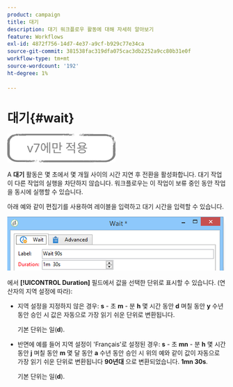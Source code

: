 ```yaml
---
product: campaign
title: 대기
description: 대기 워크플로우 활동에 대해 자세히 알아보기
feature: Workflows
exl-id: 4872f756-14d7-4e37-a9cf-b929c77e34ca
source-git-commit: 381538fac319dfa075cac3db2252a9cc80b31e0f
workflow-type: tm+mt
source-wordcount: '192'
ht-degree: 1%

---
```


# 대기{#wait}

![](../../assets/v7-only.svg)

A **대기** 활동은 몇 초에서 몇 개월 사이의 시간 지연 후 전환을 활성화합니다. 대기 작업이 다른 작업의 실행을 차단하지 않습니다. 워크플로우는 이 작업이 보류 중인 동안 작업을 동시에 실행할 수 있습니다.

아래 예와 같이 편집기를 사용하여 레이블을 입력하고 대기 시간을 입력할 수 있습니다.

![](assets/edit_wait.png)

에서 **[!UICONTROL Duration]** 필드에서 값을 선택한 단위로 표시할 수 있습니다. (연산자의 지역 설정에 따라):

* 지역 설정을 지정하지 않은 경우: **s** - 초 **m** - 분 **h** 몇 시간 동안 **d** 며칠 동안 **y** 수년 동안 승인 시 값은 자동으로 가장 읽기 쉬운 단위로 변환됩니다.

   기본 단위는 일(**d**).

* 반면에 예를 들어 지역 설정이 &#39;Français&#39;로 설정된 경우: **s** - 초 **mn** - 분 **h** 몇 시간 동안 **j** 며칠 동안 **m** 몇 달 동안 **a** 수년 동안 승인 시 위의 예와 같이 값이 자동으로 가장 읽기 쉬운 단위로 변환됩니다 **90년대** 으로 변환되었습니다. **1mn 30s**.

   기본 단위는 일(**d**).
